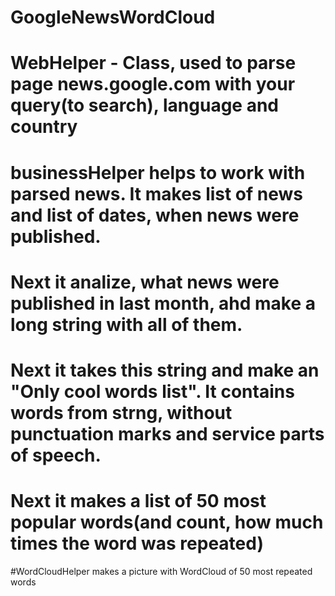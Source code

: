 # GoogleNewsWordCloud
# WebHelper - Class, used to parse page news.google.com with your query(to search), language and country
# businessHelper helps to work with parsed news. It makes list of news and list of dates, when news were published.
#   Next it analize, what news were published in last month, ahd make a long string with all of them.
#   Next it takes this string and make an "Only cool words list". It contains words from strng, without punctuation marks and service parts of speech.
#   Next it makes a list of 50 most popular words(and count, how much times the word was repeated)
#WordCloudHelper makes a picture with WordCloud of 50 most repeated words
